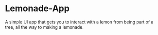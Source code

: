 # Lemonade-App
A simple UI app that gets you to interact with a lemon from being part of a tree, all the way to making a lemonade.
